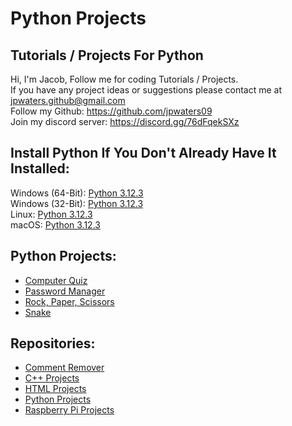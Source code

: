 # Python Projects
Tutorials / Projects For Python
---
Hi, I'm Jacob,
Follow me for coding Tutorials / Projects.\
If you have any project ideas or suggestions please contact me at jpwaters.github@gmail.com \
Follow my Github: https://github.com/jpwaters09 \
Join my discord server: https://discord.gg/76dFqekSXz

## Install Python If You Don't Already Have It Installed: 
Windows (64-Bit): [Python 3.12.3](https://www.python.org/ftp/python/3.12.3/python-3.12.3-amd64.exe) \
Windows (32-Bit): [Python 3.12.3](https://www.python.org/ftp/python/3.12.3/python-3.12.3.exe) \
Linux: [Python 3.12.3](https://www.python.org/ftp/python/3.12.3/Python-3.12.3.tgz) \
macOS: [Python 3.12.3](https://www.python.org/ftp/python/3.12.3/python-3.12.3-macos11.pkg)

## Python Projects:
- [Computer Quiz](https://github.com/Jpwaters09/Python-Projects/tree/main/Computer%20Quiz)
- [Password Manager](https://github.com/Jpwaters09/Python-Projects/tree/main/Password%20Manager)
- [Rock, Paper, Scissors](https://github.com/Jpwaters09/Python-Projects/tree/main/Rock%2C%20Paper%2C%20Scissors)
- [Snake](https://github.com/Jpwaters09/Python-Projects/tree/main/Snake)

## Repositories:
- [Comment Remover](https://github.com/Jpwaters09/Comment-Remover)
- [C++ Projects](https://github.com/Jpwaters09/CPP-Projects)
- [HTML Projects](https://github.com/Jpwaters09/HTML-Projects)
- [Python Projects](https://github.com/Jpwaters09/Python-Projects)
- [Raspberry Pi Projects](https://github.com/Jpwaters09/Raspberry-Pi-Projects)
